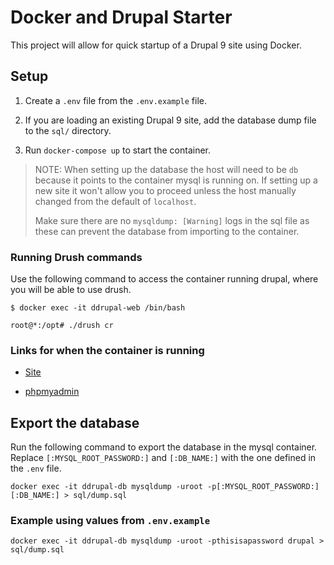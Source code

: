 # Docker and Drupal Starter

This project will allow for quick startup of a Drupal 9 site using Docker.

## Setup

1. Create a `.env` file from the `.env.example` file.

2. If you are loading an existing Drupal 9 site, add the database dump file to the `sql/` directory.

3. Run `docker-compose up` to start the container.

> NOTE: When setting up the database the host will need to be `db` because it points to the container mysql is running on. If setting up a new site it won't allow you to proceed unless the host manually changed from the default of `localhost`.
>
> Make sure there are no `mysqldump: [Warning]` logs in the sql file as these can prevent the database from importing to the container.

### Running Drush commands

Use the following command to access the container running drupal, where you will be able to use drush.

```cli
$ docker exec -it ddrupal-web /bin/bash

root@*:/opt# ./drush cr
```

### Links for when the container is running

- [Site](http://localhost)

- [phpmyadmin](http://localhost:7777)

## Export the database

Run the following command to export the database in the mysql container. Replace `[:MYSQL_ROOT_PASSWORD:]` and `[:DB_NAME:]` with the one defined in the `.env` file.

```cli
docker exec -it ddrupal-db mysqldump -uroot -p[:MYSQL_ROOT_PASSWORD:] [:DB_NAME:] > sql/dump.sql
```

### Example using values from `.env.example`

```cli
docker exec -it ddrupal-db mysqldump -uroot -pthisisapassword drupal > sql/dump.sql
```

